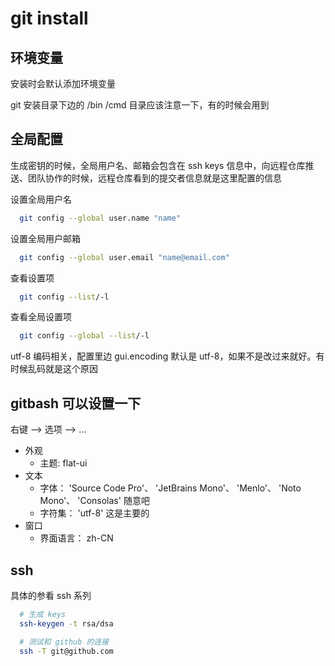 # git install


## 环境变量

安装时会默认添加环境变量

git 安装目录下边的 /bin /cmd 目录应该注意一下，有的时候会用到


## 全局配置

生成密钥的时候，全局用户名、邮箱会包含在 ssh keys 信息中，向远程仓库推送、团队协作的时候，远程仓库看到的提交者信息就是这里配置的信息

设置全局用户名
```sh
  git config --global user.name "name"
```

设置全局用户邮箱
```sh
  git config --global user.email "name@email.com"
```

查看设置项
```sh
  git config --list/-l
```

查看全局设置项
```sh
  git config --global --list/-l
```
  
utf-8 编码相关，配置里边 gui.encoding 默认是 utf-8，如果不是改过来就好。有时候乱码就是这个原因


## gitbash 可以设置一下

右键 --> 选项 --> ...

- 外观
  + 主题: flat-ui
- 文本
  + 字体： 'Source Code Pro'、 'JetBrains Mono'、 'Menlo'、 'Noto Mono'、 'Consolas' 随意吧
  + 字符集： 'utf-8' 这是主要的
- 窗口
  + 界面语言： zh-CN


## ssh

具体的参看 ssh 系列

```sh
  # 生成 keys
  ssh-keygen -t rsa/dsa

  # 测试和 github 的连接
  ssh -T git@github.com
```
